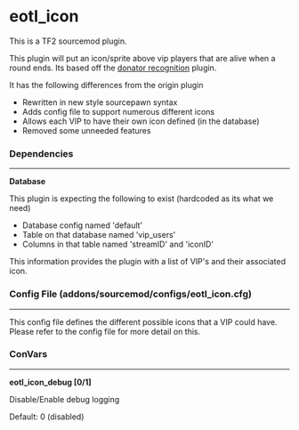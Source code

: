 # eotl_icon

This is a TF2 sourcemod plugin.

This plugin will put an icon/sprite above vip players that are alive when a round ends.  Its based off the [donator recognition](https://forums.alliedmods.net/showthread.php?p=1128547) plugin.

It has the following differences from the origin plugin

  * Rewritten in new style sourcepawn syntax
  * Adds config file to support numerous different icons
  * Allows each VIP to have their own icon defined (in the database)
  * Removed some unneeded features


### Dependencies
<hr>

**Database**<br>

This plugin is expecting the following to exist (hardcoded as its what we need)

* Database config named 'default'
* Table on that database named 'vip_users'
* Columns in that table named 'streamID' and 'iconID'

This information provides the plugin with a list of VIP's and their associated icon.

### Config File (addons/sourcemod/configs/eotl_icon.cfg)
<hr>

This config file defines the different possible icons that a VIP could have.  Please refer to the config file for more detail on this.

### ConVars
<hr>

**eotl_icon_debug [0/1]**

Disable/Enable debug logging

Default: 0 (disabled)